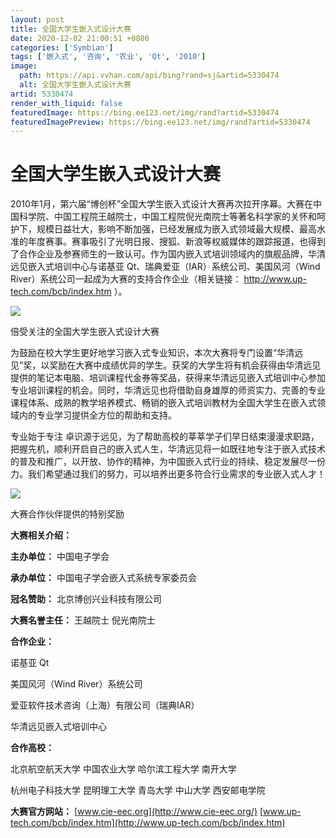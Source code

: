 ```yaml
---
layout: post
title: 全国大学生嵌入式设计大赛
date: 2020-12-02 21:00:51 +0800
categories: ['Symbian']
tags: ['嵌入式', '咨询', '农业', 'Qt', '2010']
image:
  path: https://api.vvhan.com/api/bing?rand=sj&artid=5330474
  alt: 全国大学生嵌入式设计大赛
artid: 5330474
render_with_liquid: false
featuredImage: https://bing.ee123.net/img/rand?artid=5330474
featuredImagePreview: https://bing.ee123.net/img/rand?artid=5330474
---
```


# 全国大学生嵌入式设计大赛

2010年1月，第六届“博创杯”全国大学生嵌入式设计大赛再次拉开序幕。大赛在中国科学院、中国工程院王越院士，中国工程院倪光南院士等著名科学家的关怀和呵护下，规模日益壮大，影响不断加强，已经发展成为嵌入式领域最大规模、最高水准的年度赛事。赛事吸引了光明日报、搜狐、新浪等权威媒体的跟踪报道，也得到了合作企业及参赛师生的一致认可。作为国内嵌入式培训领域内的旗舰品牌，华清远见嵌入式培训中心与诺基亚 Qt、瑞典爱亚（IAR）系统公司、美国风河（Wind River）系统公司一起成为大赛的支持合作企业（相关链接：
<http://www.up-tech.com/bcb/index.htm>
）。

![](http://www.embedu.org/news/images/100222-1.jpg)
  
倍受关注的全国大学生嵌入式设计大赛

为鼓励在校大学生更好地学习嵌入式专业知识，本次大赛将专门设置“华清远见”奖，以奖励在大赛中成绩优异的学生。获奖的大学生将有机会获得由华清远见提供的笔记本电脑、培训课程代金券等奖品，获得来华清远见嵌入式培训中心参加专业培训课程的机会。同时，华清远见也将借助自身雄厚的师资实力、完善的专业课程体系、成熟的教学培养模式、畅销的嵌入式培训教材为全国大学生在嵌入式领域内的专业学习提供全方位的帮助和支持。

专业始于专注 卓识源于远见，为了帮助高校的莘莘学子们早日结束漫漫求职路，把握先机，顺利开启自己的嵌入式人生，华清远见将一如既往地专注于嵌入式技术的普及和推广，以开放、协作的精神，为中国嵌入式行业的持续、稳定发展尽一份力。我们希望通过我们的努力，可以培养出更多符合行业需求的专业嵌入式人才！

![](http://www.embedu.org/news/images/100222-2.jpg)
  
大赛合作伙伴提供的特别奖励

**大赛相关介绍：**
  
**主办单位：**
中国电子学会
  
**承办单位：**
中国电子学会嵌入式系统专家委员会
  
**冠名赞助：**
北京博创兴业科技有限公司
  
**大赛名誉主任：**
王越院士 倪光南院士

**合作企业：**
  
诺基亚 Qt
  
美国风河（Wind River）系统公司
  
爱亚软件技术咨询（上海）有限公司（瑞典IAR）
  
华清远见嵌入式培训中心

**合作高校：**
  
北京航空航天大学 中国农业大学 哈尔滨工程大学 南开大学
  
杭州电子科技大学 昆明理工大学 青岛大学 中山大学 西安邮电学院

**大赛官方网站：**
[www.cie-eec.org](http://www.cie-eec.org/)
[www.up-tech.com/bcb/index.htm](http://www.up-tech.com/bcb/index.htm)